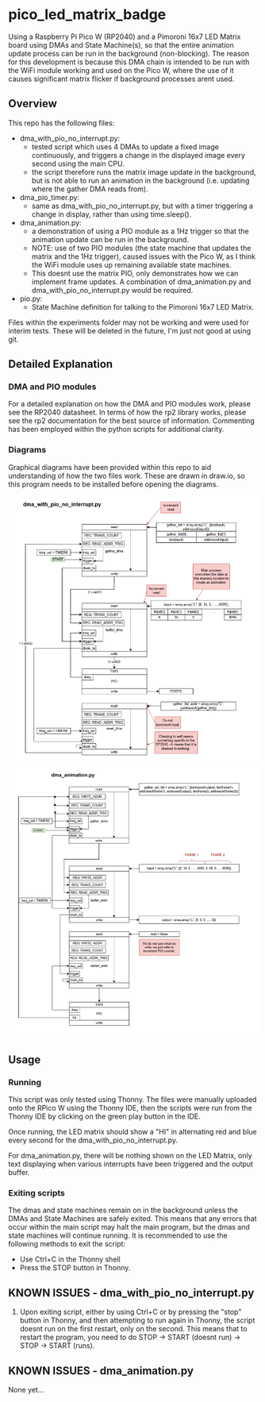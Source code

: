 # pico_led_matrix_badge

Using a Raspberry Pi Pico W (RP2040) and a Pimoroni 16x7 LED Matrix board using DMAs and State Machine(s), so that the entire animation update process 
can be run in the background (non-blocking).
The reason for this development is because this DMA chain is intended to be run with the WiFi module working and used on the Pico W, where the use of it
causes significant matrix flicker if background processes arent used.

## Overview
This repo has the following files:
- dma_with_pio_no_interrupt.py:
    - tested script which uses 4 DMAs to update a fixed image continuously, and triggers a change in the displayed image every second using the main CPU. 
    - the script therefore runs the matrix image update in the background, but is not able to run an animation in the background (i.e. updating where the 
      gather DMA reads from).
- dma_pio_timer.py:
    - same as dma_with_pio_no_interrupt.py, but with a timer triggering a change in display, rather than using time.sleep(). 
- dma_animation.py:
     - a demonstration of using a PIO module as a 1Hz trigger so that the animation update can be run in the background.
     - NOTE: use of two PIO modules (the state machine that updates the matrix and the 1Hz trigger), caused issues with the Pico W, as I think the WiFi module
       uses up remaining available state machines.
     - This doesnt use the matrix PIO, only demonstrates how we can implement frame updates. A combination of dma_animation.py
       and dma_with_pio_no_interrupt.py would be required.
 - pio.py:
     - State Machine definition for talking to the Pimoroni 16x7 LED Matrix.
 
 Files within the experiments folder may not be working and were used for interim tests. These will be deleted in the future, I'm just not good at using git.
 
 ## Detailed Explanation
 ### DMA and PIO modules
 For a detailed explanation on how the DMA and PIO modules work, please see the RP2040 datasheet.
 In terms of how the rp2 library works, please see the rp2 documentation for the best source of information. 
 Commenting has been employed within the python scripts for additional clarity.
 
 ### Diagrams
 Graphical diagrams have been provided within this repo to aid understanding of how the two files work. These are drawn in draw.io, so this program needs to
 be installed before opening the diagrams.
 
 <img src="https://github.com/wikigough/pico_led_matrix_badge/blob/main/diagrams/dma_with_pio_no_interrupt.png" alt=""> 
 
 <img src="https://github.com/wikigough/pico_led_matrix_badge/blob/main/diagrams/dma_animation.png" alt=""> 
 
 
 ## Usage
 ### Running
 This script was only tested using Thonny. The files were manually uploaded onto the RPico W using the Thonny IDE, then the scripts were run from the Thonny 
 IDE by clicking on the green play button in the IDE.
 
 Once running, the LED matrix should show a "HI" in alternating red and blue every second for the dma_with_pio_no_interrupt.py.

 For dma_animation.py, there will be nothing shown on the LED Matrix, only text displaying when various interrupts have been triggered and the output buffer.
 
 ### Exiting scripts
 The dmas and state machines remain on in the background unless the DMAs and State Machines are safely exited.
 This means that any errors that occur within the main script may halt the main program, but the dmas and state machines will continue running. 
 It is recommended to use the following methods to exit the script:
  - Use Ctrl+C in the Thonny shell
  - Press the STOP button in Thonny.

 
 ## KNOWN ISSUES - dma_with_pio_no_interrupt.py
 1. Upon exiting script, either by using Ctrl+C or by pressing the "stop" button in Thonny, and then attempting to run again in Thonny, the script doesnt 
 run on the first restart, only on the second. This means that to restart the program, you need to do STOP -> START (doesnt run) -> STOP -> START (runs).
 
 
 ## KNOWN ISSUES - dma_animation.py
 None yet...
